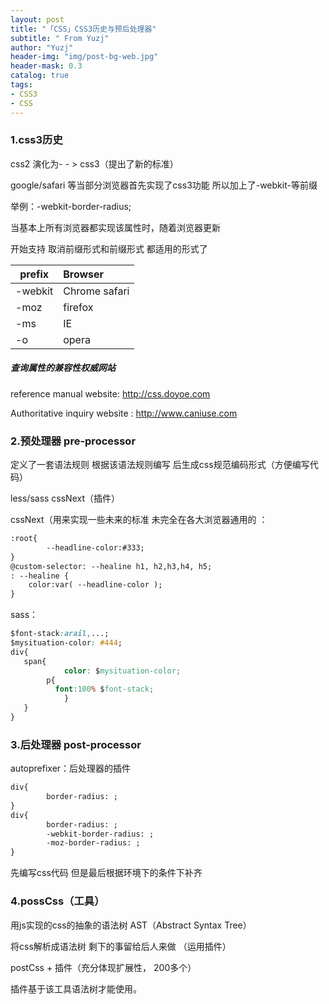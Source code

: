 ```yaml
---
layout: post
title: "「CSS」CSS3历史与预后处理器"
subtitle: " From Yuzj"
author: "Yuzj"
header-img: "img/post-bg-web.jpg"
header-mask: 0.3
catalog: true
tags:
- CSS3
- CSS
---
```


### 1.css3历史

css2 演化为- - > css3（提出了新的标准）

google/safari 等当部分浏览器首先实现了css3功能 所以加上了-webkit-等前缀

举例：-webkit-border-radius;

当基本上所有浏览器都实现该属性时，随着浏览器更新

开始支持 取消前缀形式和前缀形式 都适用的形式了

| prefix  | Browser       |
| ------- | :------------ |
| -webkit | Chrome safari |
| -moz    | firefox       |
| -ms     | IE            |
| -o      | opera         |

##### 查询属性的兼容性权威网站

reference manual website: http://css.doyoe.com

Authoritative inquiry website : http://www.caniuse.com

### 2.预处理器 pre-processor

定义了一套语法规则 根据该语法规则编写 后生成css规范编码形式（方便编写代码）

less/sass cssNext（插件）

cssNext（用来实现一些未来的标准 未完全在各大浏览器通用的 ：

```html
:root{
		--headline-color:#333;
}
@custom-selector: --healine h1, h2,h3,h4, h5;
: --healine {
	color:var( --headline-color );
}
```

sass：

```css
$font-stack:arail,...;
$mysituation-color: #444;
div{
   span{
			color: $mysituation-color;
        p{
          font:100% $font-stack;
     		}
   }
}
```



### 3.后处理器 post-processor

autoprefixer：后处理器的插件

```html
div{
		border-radius: ;
}
div{
		border-radius: ; 
		-webkit-border-radius: ;
		-moz-border-radius: ;
}
```

先编写css代码 但是最后根据环境下的条件下补齐

### 4.possCss（工具）

用js实现的css的抽象的语法树 AST（Abstract Syntax Tree）

将css解析成语法树 剩下的事留给后人来做 （运用插件）

postCss + 插件（充分体现扩展性， 200多个）

插件基于该工具语法树才能使用。

